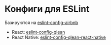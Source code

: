 # Конфиги для ESLint
Базируются на [eslint-config-airbnb](https://github.com/airbnb/javascript/tree/master/packages/eslint-config-airbnb)

- React: [eslint-config-qlean](https://github.com/Qlean/eslint-config/tree/master/packages/eslint-config-qlean)
- React Native: [eslint-config-qlean-react-native](https://github.com/Qlean/eslint-config/tree/master/packages/eslint-config-qlean-react-native)
